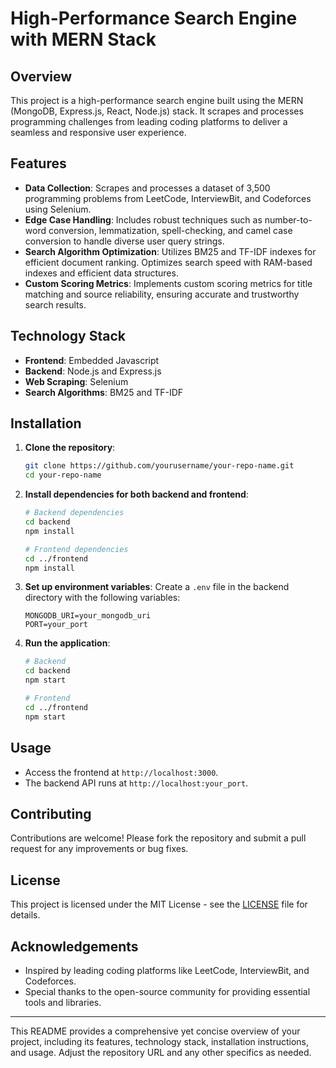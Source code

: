 # High-Performance Search Engine with MERN Stack

## Overview

This project is a high-performance search engine built using the MERN (MongoDB, Express.js, React, Node.js) stack. It scrapes and processes programming challenges from leading coding platforms to deliver a seamless and responsive user experience.

## Features

- **Data Collection**: Scrapes and processes a dataset of 3,500 programming problems from LeetCode, InterviewBit, and Codeforces using Selenium.
- **Edge Case Handling**: Includes robust techniques such as number-to-word conversion, lemmatization, spell-checking, and camel case conversion to handle diverse user query strings.
- **Search Algorithm Optimization**: Utilizes BM25 and TF-IDF indexes for efficient document ranking. Optimizes search speed with RAM-based indexes and efficient data structures.
- **Custom Scoring Metrics**: Implements custom scoring metrics for title matching and source reliability, ensuring accurate and trustworthy search results.

## Technology Stack

- **Frontend**: Embedded Javascript
- **Backend**: Node.js and Express.js
- **Web Scraping**: Selenium
- **Search Algorithms**: BM25 and TF-IDF

## Installation

1. **Clone the repository**:
    ```sh
    git clone https://github.com/yourusername/your-repo-name.git
    cd your-repo-name
    ```

2. **Install dependencies for both backend and frontend**:
    ```sh
    # Backend dependencies
    cd backend
    npm install
    
    # Frontend dependencies
    cd ../frontend
    npm install
    ```

3. **Set up environment variables**: Create a `.env` file in the backend directory with the following variables:
    ```env
    MONGODB_URI=your_mongodb_uri
    PORT=your_port
    ```

4. **Run the application**:
    ```sh
    # Backend
    cd backend
    npm start

    # Frontend
    cd ../frontend
    npm start
    ```

## Usage

- Access the frontend at `http://localhost:3000`.
- The backend API runs at `http://localhost:your_port`.

## Contributing

Contributions are welcome! Please fork the repository and submit a pull request for any improvements or bug fixes.

## License

This project is licensed under the MIT License - see the [LICENSE](LICENSE) file for details.

## Acknowledgements

- Inspired by leading coding platforms like LeetCode, InterviewBit, and Codeforces.
- Special thanks to the open-source community for providing essential tools and libraries.

---

This README provides a comprehensive yet concise overview of your project, including its features, technology stack, installation instructions, and usage. Adjust the repository URL and any other specifics as needed.
